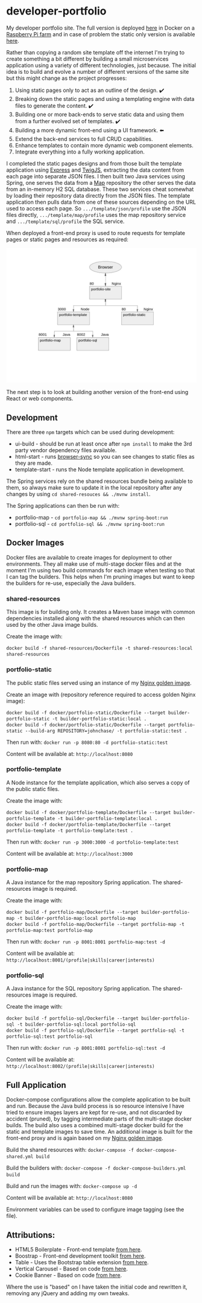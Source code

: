 # developer-portfolio

My developer portfolio site. The full version is deployed [here](https://jurassic-john.site) in Docker on a 
[Raspberry Pi farm](https://github.com/RatJuggler/my-production-docker-build) and in case of problem the static only version is 
available [here](https://ratjuggler.github.io/developer-portfolio/).

Rather than copying a random site template off the internet I'm trying to create something a bit different by building a small 
microservices application using a variety of different technologies, just because. The initial idea is to build and evolve a number 
of different versions of the same site but this might change as the project progresses:

1. Using static pages only to act as an outline of the design. ✔️
2. Breaking down the static pages and using a templating engine with data files to generate the content. ✔️
3. Building one or more back-ends to serve static data and using them from a further evolved set of templates. ✔️
4. Building a more dynamic front-end using a UI framework. ⬅️
5. Extend the back-end services to full CRUD capabilities.
6. Enhance templates to contain more dynamic web component elements.
7. Integrate everything into a fully working application.

I completed the static pages designs and from those built the template application using [Express](https://expressjs.com/) and 
[TwigJS](https://github.com/twigjs/twig.js), extracting the data content from each page into separate JSON files. I then built two 
Java services using Spring, one serves the data from a [Map](https://docs.spring.io/spring-data/keyvalue/docs/current/reference/html/#key-value) 
repository the other serves the data from an in-memory H2 SQL database. These two services cheat somewhat by loading their 
repository data directly from the JSON files. The template application then pulls data from one of these sources depending on the 
URL used to access each page. So `.../template/json/profile` use the JSON files directly, `.../template/map/profile` uses the
map repository service and `.../template/sql/profile` the SQL service.

When deployed a front-end proxy is used to route requests for template pages or static pages and resources as required:

![Image of Deployment](https://github.com/RatJuggler/developer-portfolio/blob/main/deployed-result.jpg)

The next step is to look at building another version of the front-end using React or web components.

## Development

There are three `npm` targets which can be used during development:

- ui-build - should be run at least once after `npm install` to make the 3rd party vendor dependency files available.
- html-start - runs [browser-sync](https://browsersync.io/) so you can see changes to static files as they are made.
- template-start - runs the Node template application in development.

The Spring services rely on the shared resources bundle being available to them, so always make sure to update it in the local 
repository after any changes by using `cd shared-resouces && ./mvnw install`.

The Spring applications can then be run with:

- portfolio-map - `cd portfolio-map && ./mvnw spring-boot:run`
- portfolio-sql - `cd portfolio-sql && ./mvnw spring-boot:run`

## Docker Images

Docker files are available to create images for deployment to other environments. They all make use of multi-stage docker files and 
at the moment I'm using two build commands for each image when testing so that I can tag the builders. This helps when I'm pruning 
images but want to keep the builders for re-use, especially the Java builders.

### shared-resources

This image is for building only. It creates a Maven base image with common dependencies installed along with the shared resources
which can then used by the other Java image builds.

Create the image with:

    docker build -f shared-resources/Dockerfile -t shared-resources:local shared-resources

### portfolio-static

The public static files served using an instance of my [Nginx golden image](https://github.com/RatJuggler/my-production-docker-build). 

Create an image with (repository reference required to access golden Nginx image):

    docker build -f docker/portfolio-static/Dockerfile --target builder-portfolio-static -t builder-portfolio-static:local .
    docker build -f docker/portfolio-static/Dockerfile --target portfolio-static --build-arg REPOSITORY=johnchase/ -t portfolio-static:test .

Then run with: `docker run -p 8080:80 -d portfolio-static:test`

Content will be available at: `http://localhost:8080`

### portfolio-template

A Node instance for the template application, which also serves a copy of the public static files.
  
Create the image with:

    docker build -f docker/portfolio-template/Dockerfile --target builder-portfolio-template -t builder-portfolio-template:local .
    docker build -f docker/portfolio-template/Dockerfile --target portfolio-template -t portfolio-template:test .

Then run with: `docker run -p 3000:3000 -d portfolio-template:test`

Content will be available at: `http://localhost:3000`

### portfolio-map

A Java instance for the map repository Spring application. The shared-resources image is required. 

Create the image with:
  
    docker build -f portfolio-map/Dockerfile --target builder-portfolio-map -t builder-portfolio-map:local portfolio-map
    docker build -f portfolio-map/Dockerfile --target portfolio-map -t portfolio-map:test portfolio-map

Then run with: `docker run -p 8001:8001 portfolio-map:test -d`

Content will be available at: `http://localhost:8001/(profile|skills|career|interests)`

### portfolio-sql

A Java instance for the SQL repository Spring application. The shared-resources image is required.

Create the image with:
  
    docker build -f portfolio-sql/Dockerfile --target builder-portfolio-sql -t builder-portfolio-sql:local portfolio-sql
    docker build -f portfolio-sql/Dockerfile --target portfolio-sql -t portfolio-sql:test portfolio-sql

Then run with: `docker run -p 8001:8001 portfolio-sql:test -d`

Content will be available at: `http://localhost:8002/(profile|skills|career|interests)`

## Full Application

Docker-compose configurations allow the complete application to be built and run. Because the Java build process is so resource 
intensive I have tried to ensure images layers are kept for re-use, and not discarded by accident (pruned), by tagging intermediate
parts of the multi-stage docker builds. The build also uses a combined multi-stage docker build for the static and template images 
to save time. An additional image is built for the front-end proxy and is again based on my [Nginx golden image](https://github.com/RatJuggler/my-production-docker-build).

  Build the shared resources with: `docker-compose -f docker-compose-shared.yml build`

  Build the builders with: `docker-compose -f docker-compose-builders.yml build`

  Build and run the images with: `docker-compose up -d`

  Content will be available at: `http://localhost:8080`

Environment variables can be used to configure image tagging (see the file).

## Attributions:

- HTML5 Boilerplate - Front-end template [from here](https://html5boilerplate.com/).
- Boostrap - Front-end development toolkit [from here](https://getbootstrap.com/).
- Table - Uses the Bootstrap table extension [from here](https://bootstrap-table.com/).
- Vertical Carousel - Based on code [from here](https://www.codeply.com/p/JxZ8htyOFN).
- Cookie Banner - Based on code [from here](https://github.com/kolappannathan/bootstrap-cookie-banner).

Where the use is "based" on I have taken the initial code and rewritten it, removing any jQuery and adding my own tweaks.

